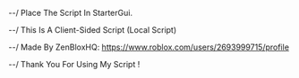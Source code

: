 --/ Place The Script In StarterGui.

--/ This Is A Client-Sided Script (Local Script)

--/ Made By ZenBloxHQ: https://www.roblox.com/users/2693999715/profile

--/ Thank You For Using My Script !
